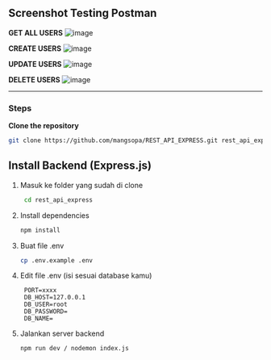 ## Screenshot Testing Postman

**GET ALL USERS**
![image](https://github.com/user-attachments/assets/744de7a9-1e28-4c45-ba0e-c07baf7553c0)

**CREATE USERS**
![image](https://github.com/user-attachments/assets/c44af151-7792-4583-90be-0d8cad8e0a68)

**UPDATE USERS**
![image](https://github.com/user-attachments/assets/da9eb72d-a68f-4eb7-b780-8ef3a8a59290)

**DELETE USERS**
![image](https://github.com/user-attachments/assets/0f7f19a0-1398-4c70-b6b1-65e1588c71fa)

<hr>

### Steps

**Clone the repository**
   ```bash
   git clone https://github.com/mangsopa/REST_API_EXPRESS.git rest_api_express
   ```

## **Install Backend (Express.js)**

1. Masuk ke folder yang sudah di clone
   ```bash
    cd rest_api_express
   ```

2. Install dependencies
   ```bash
   npm install
   ```

3. Buat file .env
   ```bash
   cp .env.example .env
   ```

4. Edit file .env (isi sesuai database kamu)
   ```env
    PORT=xxxx
    DB_HOST=127.0.0.1
    DB_USER=root
    DB_PASSWORD=
    DB_NAME=
   ```

5. Jalankan server backend
   ```bash
   npm run dev / nodemon index.js
   ```

